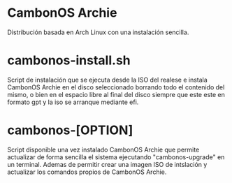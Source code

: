 # CambonOS Archie
Distribución basada en Arch Linux con una instalación sencilla.

# cambonos-install.sh
Script de instalación que se ejecuta desde la ISO del realese e instala CambonOS Archie en el disco seleccionado borrando todo el contenido del mismo, o bien en el espacio libre al final del disco siempre que este este en formato gpt y la iso se arranque mediante efi.

# cambonos-[OPTION]
Script disponible una vez instalado CambonOS Archie que permite actualizar de forma sencilla el sistema ejecutando "cambonos-upgrade" en un terminal. Ademas de permitir crear una imagen ISO de intslación y actualizar los comandos propios de CambonOS Archie.

